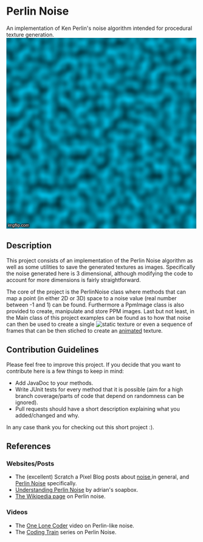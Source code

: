 # Perlin Noise
An implementation of Ken Perlin's noise algorithm intended for procedural texture generation.
![](animatedTexture.gif)

## Description
This project consists of an implementation of the Perlin Noise algorithm as well as some utilities to save the generated textures as images. Specifically the noise generated here is 3 dimensional, although modifying the code to account for more dimensions is fairly straightforward. 

The core of the project is the PerlinNoise class where methods that can map a point (in either 2D or 3D) space to a noise value (real number between -1 and 1) can be found. Furthermore a PpmImage class is also provided to create, manipulate and store PPM images. Last but not least, in the Main class of this project examples can be found as to how that noise can then be used to create a single ![static](generatedTexture.ppm) texture or even a sequence of frames that can be then stiched to create an [animated](animatedTexture.gif) texture.


## Contribution Guidelines
Please feel free to improve this project. If you decide that you want to contribute here is a few things to keep in mind:
* Add JavaDoc to your methods.
* Write JUnit tests for every method that it is possible (aim for a high branch coverage/parts of code that depend on randomness can be ignored).
* Pull requests should have a short description explaining what you added/changed and why.

In any case thank you for checking out this short project :).

## References

### Websites/Posts
* The (excellent) Scratch a Pixel Blog posts about [noise](https://www.scratchapixel.com/lessons/procedural-generation-virtual-worlds/procedural-patterns-noise-part-1),in general, and [Perlin Noise](https://www.scratchapixel.com/lessons/procedural-generation-virtual-worlds/perlin-noise-part-2) specifically.
* [Understanding Perlin Noise](https://adrianb.io/2014/08/09/perlinnoise.html) by adrian's soapbox.
* [The Wikipedia page](https://en.wikipedia.org/wiki/Perlin_noise) on Perlin noise.

### Videos
* The [One Lone Coder](https://www.youtube.com/watch?v=6-0UaeJBumA&t=1208s) video on Perlin-like noise.
* The [Coding Train](https://www.youtube.com/watch?v=Qf4dIN99e2w) series on Perlin Noise.
